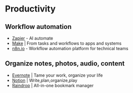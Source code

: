 # Productivity

## Workflow automation

* [Zapier](https://zapier.com/) - AI automate
* [Make](https://www.make.com/) | From tasks and workflows to apps and systems
* [n8n.io](https://n8n.io/) - Workflow automation platform for technical teams

## Organize notes, photos, audio, content

* [Evernote](https://evernote.com/) | Tame your work, organize your life
* [Notion](https://www.notion.so/) | Write,plan,organize,play
* [Raindrop](https://raindrop.io/) | All-in-one bookmark manager

